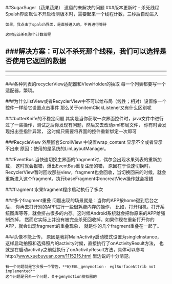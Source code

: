 ##SugarSuger（蔬果蔬果） 遗留的未解决的问题
###版本更新时 - 杀死线程
	Spalsh界面默认不开启检测版本时，需要起来一个线程计数，三秒后自动进入
	
	如果，我点击了spalsh界面，是直接进入的，不再进行等待
	
	这时应该杀死那个计数线程

###解决方案：可以不杀死那个线程，我们可以选择是否使用它返回的数据
----
----
----
###各种列表的recyclerView适配器和VIewHolder的抽取
	每一个列表都要写一个适配器，繁琐。

###为什么listView或者RecyclerView中不可以给布局（线性；相对）设置像一个控件一样给它设置点击事件 
	那么关于onitemClickListener又有什么区别呢

###butterKnife的不稳定问题
	其实是当你获取一次界面控件时，java文件中进行过了一些操作，测试之后你发现有问题，然后又去改动xml布局文件，
	你有时会发现报出空指针异常，
	这时候只需要将界面的控件重新绑定一次即可

###RecycleView 外层嵌套ScrollView  中设置wrap_content
	显示不全或者显示不出来
原因：使用的是系统的LinLayoutManager。

###EventBus 
	当快速切换主界面的fragment时，偶尔会出现水果列表的重新加载，
	这时就会报错，爆出EventBus重复注册的错，
原因在于快速切换时，RecyclerView暂时回收那些view，fragment也会回收，当切换回来的时候，就会重新进入这个fragment，执行baseFragment中oncreatView操作就会报错

###fragment
	水果fragment程序启动执行了多次

###多个fragment重叠
	问题出现的场景就是：当你的APP按home键到后台之后，
	你再去打开别的APP进行一些很耗费内存的操作，
	比如，打开相机，打开系统图库等等，就会挤占很多的内存。这时候Android系统就会把你原来的APP给强制杀掉，
	然而它实际上并没有被完全杀死回收掉。如果你现在重新打开你的APP，就会出现fragment的重叠现象，
	就是你的几个fragment重叠在一起了。

###头像不能上传，
	原因是我将MainActivity启动模式设置为singleInstance，
	这样启动拍照和选择照片的activity时候，直接执行了onActivityResult方法，
	也就是在启动activity之前就执行了onActivityResult方法，具体可以参考http://www.xuebuyuan.com/1115215.html
	里边说的十分清楚。
	
	有一个问题就是它会报一个警告，**W/EGL_genymotion﹕ eglSurfaceAttrib not implemented**
	这个问题是另外一个问题，关于genymotion模拟器的
